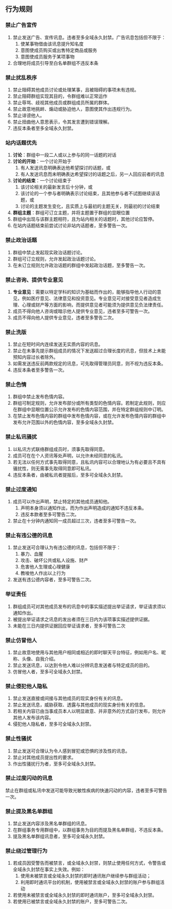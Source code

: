 ## 行为规则

### 禁止广告宣传

1. 禁止发送广告、宣传讯息。违者至多全域永久封禁。广告讯息包括但不限于：
   1. 使某事物借由该讯息提升知名度
   2. 意图使成员购买或出售特定商品或服务
   3. 意图使成员服务于某项事物
2. 合理地将成员引导至白名单群组不违反本条

### 禁止扰乱秩序

1. 禁止阻碍其他成员讨论或处理某事，且被阻碍的事项未有违规。
2. 禁止阻碍群组实现其目的，令群组难以正常运作
3. 禁止辱骂、歧视其他成员或群组成员所属的群体。
4. 禁止故意地挑衅、煽动或胁迫他人，意图使其作出违规行为。
5. 禁止诽谤他人。
6. 禁止扭曲他人意思表示，令其发言遭到错误理解。
7. 违反本条者至多全域永久封禁。

### 站内话题优先

1. **讨论**：群组中一段二人或以上参与的同一话题的对话
2. **讨论的开始**：一个讨论开始于
   1. 有人发送讯息明确表达他希望探讨的话题，或
   2. 有人发送讯息而未明确表达希望探讨的话题之后，另一人回应前者的讯息
3. **讨论的结束**：一个讨论结束于
   1. 该讨论相关的最新发言后十分钟，或
   2. 该讨论的一个参与者明确表示讨论结束，且其他参与者不试图继续该话题，或
   3. 讨论的主题发生变化，且实质上与最初的主题无关，则最初的讨论结束
4. **群组主题**：群组可订立主题，并将主题置于群组的显眼位置
5. 群组中出现与该群主题相符，且为站内相关的话题时，其他讨论应暂停。
6. 在站内话题结束前尝试讨论非站内话题者，至多警告一次。

### 禁止政治话题

1. 群组中禁止发起现实政治话题讨论。
2. 群组可订立规则，允许发起政治话题讨论。
3. 在未订立规则允许政治话题的群组中发起政治话题，至多警告一次。

### 禁止咨询、提供专业意见

1. **专业意见**：需要以特定学科的知识为基础而作出的，能够指导他人行动的意见，例如医疗意见、法律意见和投资意见。专业意见可对接受意见者造成生理、心理或财产等方面的影响，而提供意见者可能须为提供意见负法律责任。
2. 成员不得向他人咨询或暗示他人提供专业意见，违者至多可警告一次。
3. 成员不得向他人提供专业意见，违者至多警告二次。

### 禁止洗版

1. 禁止在短时间内连续发送无实质内容的讯息。
2. 禁止在未事先提示群组成员的情况下发送超过合理长度的讯息，但技术上未能预知内容过长者除外。
3. 如需发送违反前两款规定的讯息，可先取得管理员同意，则不视为违反本条。
4. 违反本条者至多警告一次。

### 禁止色情

1. 群组中禁止发布色情内容。
2. 群组可制定规则，允许发布部分或所有类型的色情内容。若制定此规则，则应在群组中显眼位置公示允许发布的色情内容范围，并在特定群组规则中订明。
3. 在禁止发布色情内容的群组中发布色情内容，或在允许发布色情内容的群组中发布允许范围以外的色情内容，至多全域永久封禁。

### 禁止私讯骚扰

1. 以私讯方式联络群组成员时，须事先取得同意。
2. 成员可在在个人资讯等处声明，以允许未经同意的私讯。
3. 若无法以任何方式事先取得同意，且私讯内容可以合理地认为有必要且不具有骚扰性，则无需事先取得同意即可私讯。
4. 违反本条者，由被私讯者提报后，至多可全域永久封禁。

### 禁止过度通知

1. 成员可以作出声明，禁止特定的其他成员通知他。
   1. 声明本身须以通知作出，而为作出声明造成的通知不违反本条。
   2. 违反本款者至多可警告二次。
2. 禁止在十分钟内通知同一成员超过三次，违者至多可警告一次。

### 禁止有违公德的讯息

1. 禁止发送可合理认为有违公德的讯息，包括但不限于：
   1. 暴力、血腥
   2. 攻击、破坏公共或私人设施、财产
   3. 危害他人生理或心理健康
   4. 教唆他人作出以上行为
2. 发送有违公德内容者，至多可警告二次。

### 举证责任

1. 群组成员可对其他成员发布的讯息中的事实描述提出举证请求，举证请求须以通知作出。
2. 被提出举证请求之讯息的发出者须在三日内为该项事实描述提供证据。
3. 未能在三日内提供证据回应举证请求者，至多可警告二次

### 禁止仿冒他人

1. 禁止故意地使用与其他用户相同或相近的即时聊天平台特征，例如用户名、昵称、头像、自我介绍。
2. 禁止发送讯息，以达到令他人难以分辨讯息发送者与特定成员的目的。
3. 仿冒他人者，至多可全域永久封禁。

### 禁止侵犯他人隐私

1. 禁止发送直接或间接与其他成员的现实身份有关的讯息。
2. 禁止发送讯息，威胁获取、透露与其他成员的现实身份有关的信息。
3. 若相关内容已由当事成员本人以明显故意、并非意外的方式自行发布，则允许其他人发布该内容。
4. 侵犯他人隐私者，至多可全域永久封禁。

### 禁止性骚扰

1. 禁止发送可合理认为令人感到冒犯或恐惧的涉及性的讯息。
2. 禁止对其他成员提出性的要求。
3. 作出性骚扰行为者，至多可全域永久封禁。

### 禁止过度闪动的讯息

禁止在群组或私讯中发送可能导致光敏性疾病的快速闪动的内容，违者至多可警告一次。

### 禁止提及黑名单群组

1. 禁止发送内容涉及黑名单群组的讯息。
2. 在群组事务专用群组中，以群组事务为目的而提及黑名单群组，不违反本条。
3. 提及黑名单群组讯息者，至多可全域永久封禁。

### 禁止绕过管理行为

1. 若成员因受警告而被禁言，或全域永久封禁，则禁止使用任何方式，令警告或全域永久封禁在事实上失效。例如：
   1. 使用未被禁言或全域永久封禁的即时通讯账户继续参与群组活动；
   2. 利用即时通讯平台的机制，使用被禁言或全域永久封禁的账户参与群组活动
2. 若使用未被禁言或全域永久封禁的即时通讯账户，至多可全域永久封禁。
3. 若使用已被禁言或全域永久封禁的账户，至多可警告二次。
